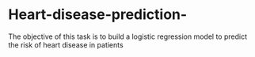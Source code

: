 # Heart-disease-prediction-
The objective of this task is to build a logistic regression model to predict the risk of heart disease in patients
